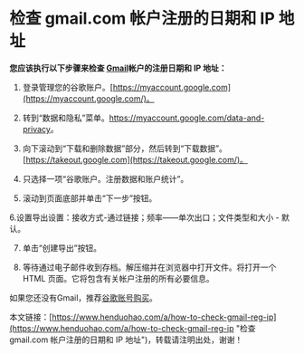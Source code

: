 # 检查 gmail.com 帐户注册的日期和 IP 地址
**您应该执行以下步骤来检查 [Gmail](https://www.henduohao.com/tag/gmail "Gmail是Google的免费网络邮件服务，也是世界上用户量最多的邮箱。")帐户的注册日期和 IP 地址：**

1. 登录管理您的谷歌账户。[https://myaccount.google.com](https://myaccount.google.com/)。

2. 转到“数据和隐私”菜单。<https://myaccount.google.com/data-and-privacy>。

3. 向下滚动到“下载和删除数据”部分，然后转到“下载数据”。[https://takeout.google.com](https://takeout.google.com/)。

4. 只选择一项“谷歌账户。注册数据和账户统计”。

5. 滚动到页面底部并单击“下一步”按钮。

6.设置导出设置：接收方式-通过链接；频率——单次出口；文件类型和大小 - 默认。

7. 单击“创建导出”按钮。

8. 等待通过电子邮件收到存档。解压缩并在浏览器中打开文件。将打开一个 HTML 页面。它将包含有关帐户注册的所有必要信息。

如果您还没有Gmail，推荐[谷歌账号购买](https://www.henduohao.com/tag/buy-google-account "Gmail邮箱购买 谷歌邮箱购买 Gmail购买 Google账号购买")。

本文链接：[https://www.henduohao.com/a/how-to-check-gmail-reg-ip](https://www.henduohao.com/a/how-to-check-gmail-reg-ip "检查 gmail.com 帐户注册的日期和 IP 地址")，转载请注明出处，谢谢！